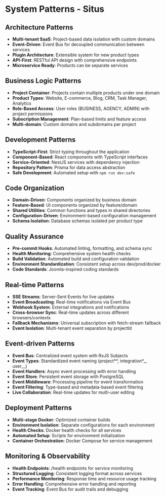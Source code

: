 # System Patterns - Situs

## Architecture Patterns

- **Multi-tenant SaaS**: Project-based data isolation with custom domains
- **Event-Driven**: Event Bus for decoupled communication between services
- **Plugin Architecture**: Extensible system for new product types
- **API-First**: RESTful API design with comprehensive endpoints
- **Microservice Ready**: Products can be separate services

## Business Logic Patterns

- **Project Container**: Projects contain multiple products under one domain
- **Product Types**: Website, E-commerce, Blog, CRM, Task Manager, Analytics
- **Role-Based Access**: User roles (BUSINESS, AGENCY, ADMIN) with project permissions
- **Subscription Management**: Plan-based limits and feature access
- **Multi-domain**: Custom domains and subdomains per project

## Development Patterns

- **TypeScript-First**: Strict typing throughout the application
- **Component-Based**: React components with TypeScript interfaces
- **Service-Oriented**: NestJS services with dependency injection
- **Repository Pattern**: Prisma for data access abstraction
- **Safe Development**: Automated setup with `npm run dev:safe`

## Code Organization

- **Domain-Driven**: Components organized by business domain
- **Feature-Based**: UI components organized by feature/domain
- **Shared Utilities**: Common functions and types in shared directories
- **Configuration-Driven**: Environment-based configuration management
- **Schema Isolation**: Database schemas isolated per product type

## Quality Assurance

- **Pre-commit Hooks**: Automated linting, formatting, and schema sync
- **Health Monitoring**: Comprehensive system health checks
- **Build Validation**: Automated build and configuration validation
- **Environment Standardization**: Consistent setup across dev/prod/docker
- **Code Standards**: Joomla-inspired coding standards

## Real-time Patterns

- **SSE Streams**: Server-Sent Events for live updates
- **Event Broadcasting**: Real-time notifications via Event Bus
- **Webhook System**: External integrations and notifications
- **Cross-browser Sync**: Real-time updates across different browsers/contexts
- **Fallback Mechanisms**: Universal subscription with fetch-stream fallback
- **Event Isolation**: Multi-tenant event separation by projectId

## Event-driven Patterns

- **Event Bus**: Centralized event system with RxJS Subjects
- **Event Types**: Standardized event naming (project*\*, integration*\_, user\_\_)
- **Event Handlers**: Async event processing with error handling
- **Event Store**: Persistent event storage with PostgreSQL
- **Event Middleware**: Processing pipeline for event transformation
- **Event Filtering**: Type-based and metadata-based event filtering
- **Live Collaboration**: Real-time updates for multi-user editing

## Deployment Patterns

- **Multi-stage Docker**: Optimized container builds
- **Environment Isolation**: Separate configurations for each environment
- **Health Checks**: Docker health checks for all services
- **Automated Setup**: Scripts for environment initialization
- **Container Orchestration**: Docker Compose for service management

## Monitoring & Observability

- **Health Endpoints**: /health endpoints for service monitoring
- **Structured Logging**: Consistent logging format across services
- **Performance Monitoring**: Response time and resource usage tracking
- **Error Handling**: Comprehensive error handling and reporting
- **Event Tracking**: Event Bus for audit trails and debugging
